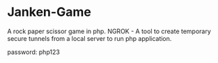 # Janken-Game
A rock paper scissor game in php.
NGROK - A tool to create temporary secure tunnels from a local server to run php application.

password: php123
